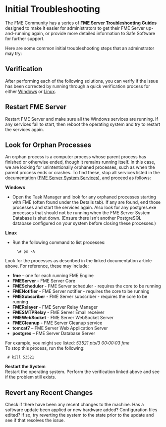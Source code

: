 # Initial Troubleshooting #

The FME Community has a series of **[FME Server Troubleshooting Guides](https://knowledge.safe.com/articles/540/fme-server-troubleshooting-guide.html)** designed to make it easier for administrators to get their FME Server up-and-running again, or provide more detailed information to Safe Software for further support.

Here are some common initial troubleshooting steps that an adminstrator may try:


## Verification ##

After performing each of the following solutions, you can verify if the issue has been corrected by running through a quick verification process for either [Windows](http://docs.safe.com/fme/html/FME_Server_Documentation/Content/AdminGuide/VerifyInstallation_Windows.htm) or [Linux](http://docs.safe.com/fme/html/FME_Server_Documentation/Content/AdminGuide/VerifyInstallation_Linux.htm).

## Restart FME Server ##

Restart FME Server and make sure all the Windows services are running. If any services fail to start, then reboot the operating system and try to restart the services again.

## Look for Orphan Processes ##

An orphan process is a computer process whose parent process has finished or otherwise ended, though it remains running itself. In this case, we are looking for unintentionally orphaned processes, such as when the parent process ends or crashes. To find these, stop all services listed in the documentation ([FME Server System Services](http://docs.safe.com/fme/html/FME_Server_Documentation/Content/AdminGuide/Working_with_the_System_Services.htm)), and proceed as follows:

**Windows**

- Open the Task Manager and look for any orphaned processes starting with FME (often found under the Details tab). If any are found, end those processes and start the services again.  Also look for any postgres.exe processes that should not be running when the FME Server System Database is shut down. (Ensure there isn't another PostgreSQL database configured on your system before closing these processes.)

**Linux**

- Run the following command to list processes:

        \# ps -A

Look for the processes as described in the linked documentation article above. For reference, these may include:

- **fme** – one for each running FME Engine
- **FMEServer** - FME Server Core
- **FMEScheduler** - FME Server scheduler - requires the core to be running
- **FMENotifier** - FME Server notifier - requires the core to be running
- **FMESubscriber** - FME Server subscriber - requires the core to be running
- **FMERelayer** - FME Server Relay Manager
- **FMESMTPRelay** - FME Server Email receiver
- **FMEWebSocket** - FME Server WebSocket Server
- **FMECleanup** - FME Server Cleanup service
- **tomcat7** – FME Server Web Application Server
- **postgres** – FME Server Database Server

For example, you might see listed: *53521 pts/3 00:00:03 fme*
<br>
To stop this process, run the following:

     # kill 53521

**Restart the System**
<br>
Restart the operating system. Perform the verification linked above and see if the problem still exists.

## Revert any Recent Changes ##
Check if there have been any recent changes to the machine. Has a software update been applied or new hardware added? Configuration files edited? If so, try reverting the system to the state prior to the update and see if that resolves the issue.
